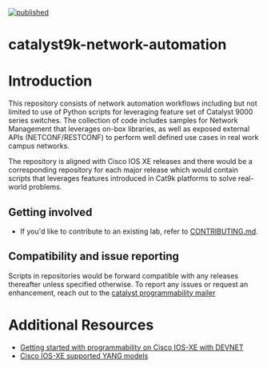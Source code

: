 [![published](https://static.production.devnetcloud.com/codeexchange/assets/images/devnet-published.svg)](https://developer.cisco.com/codeexchange/github/repo/CiscoDevNet/catalyst9k-network-automation)
# catalyst9k-network-automation

# Introduction

This repository consists of network automation workflows including but not limited to use of Python scripts for leveraging feature set of Catalyst 9000 series switches.  The collection of code includes samples for Network Management that leverages on-box libraries, as well as exposed external APIs (NETCONF/RESTCONF) to perform well defined use cases in real work campus networks.

The repository is aligned with Cisco IOS XE releases and there would be a corresponding repository for each major release which would contain scripts that leverages features introduced in Cat9k platforms to solve real-world problems.

## Getting involved

* If you'd like to contribute to an existing lab, refer to [CONTRIBUTING.md](CONTRIBUTING.md).

## Compatibility and issue reporting

Scripts in repositories would be forward compatible with any releases thereafter unless specified otherwise. To report any issues or request an enhancement, reach out to the [catalyst programmability mailer](mailto:ask-catalyst-programmability)

# Additional Resources
* [Getting started with programmability on Cisco IOS-XE with DEVNET](https://developer.cisco.com/site/ios-xe/)
* [Cisco IOS-XE supported YANG models](https://github.com/YangModels/yang/tree/master/vendor/cisco/xe)
